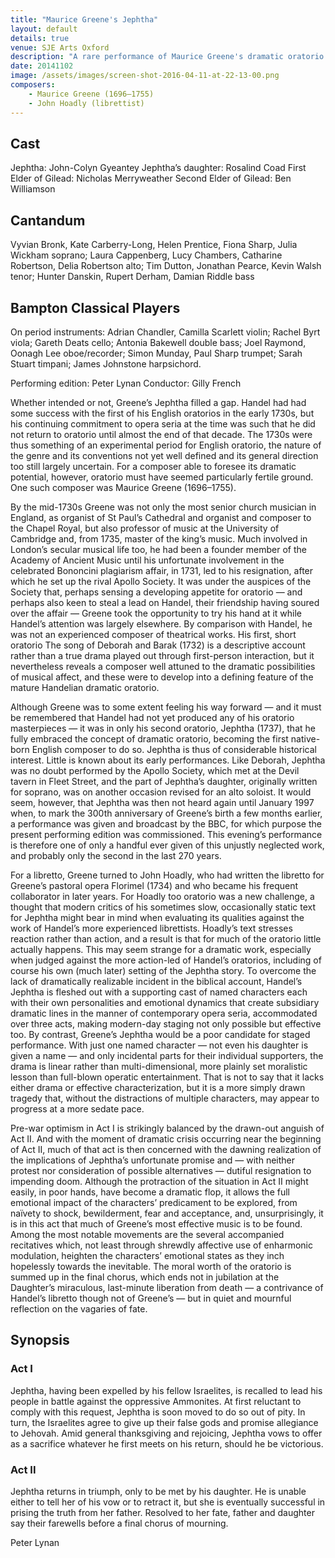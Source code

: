 ```yaml
---
title: "Maurice Greene's Jephtha"
layout: default
details: true
venue: SJE Arts Oxford
description: "A rare performance of Maurice Greene's dramatic oratorio Jephtha, exploring its historical context and emotional depth at SJE Arts Oxford."
date: 20141102
image: /assets/images/screen-shot-2016-04-11-at-22-13-00.png
composers:
    - Maurice Greene (1696–1755)
    - John Hoadly (librettist)
---
```

## Cast 
Jephtha: John-Colyn Gyeantey
Jephtha’s daughter: Rosalind Coad
First Elder of Gilead: Nicholas Merryweather
Second Elder of Gilead: Ben Williamson

## Cantandum
Vyvian Bronk, Kate Carberry-Long, Helen Prentice, Fiona Sharp, Julia Wickham soprano; Laura Cappenberg, Lucy Chambers, Catharine Robertson, Delia Robertson alto; Tim Dutton, Jonathan Pearce, Kevin Walsh tenor; Hunter Danskin, Rupert Derham, Damian Riddle bass

## Bampton Classical Players
On period instruments: Adrian Chandler, Camilla Scarlett violin; Rachel Byrt viola; Gareth Deats cello; Antonia Bakewell double bass; Joel Raymond, Oonagh Lee oboe/recorder; Simon Munday, Paul Sharp trumpet; Sarah Stuart timpani; James Johnstone harpsichord.

Performing edition: Peter Lynan
Conductor: Gilly French

Whether intended or not, Greene’s Jephtha filled a gap. Handel had had some success with the first of his English oratorios in the early 1730s, but his continuing commitment to opera seria at the time was such that he did not return to oratorio until almost the end of that decade. The 1730s were thus something of an experimental period for English oratorio, the nature of the genre and its conventions not yet well defined and its general direction too still largely uncertain. For a composer able to foresee its dramatic potential, however, oratorio must have seemed particularly fertile ground. One such composer was Maurice Greene (1696–1755).

By the mid-1730s Greene was not only the most senior church musician in England, as organist of St Paul’s Cathedral and organist and composer to the Chapel Royal, but also professor of music at the University of Cambridge and, from 1735, master of the king’s music. Much involved in London’s secular musical life too, he had been a founder member of the Academy of Ancient Music until his unfortunate involvement in the celebrated Bononcini plagiarism affair, in 1731, led to his resignation, after which he set up the rival Apollo Society. It was under the auspices of the Society that, perhaps sensing a developing appetite for oratorio — and perhaps also keen to steal a lead on Handel, their friendship having soured over the affair — Greene took the opportunity to try his hand at it while Handel’s attention was largely elsewhere. By comparison with Handel, he was not an experienced composer of theatrical works. His first, short oratorio The song of Deborah and Barak (1732) is a descriptive account rather than a true drama played out through first-person interaction, but it nevertheless reveals a composer well attuned to the dramatic possibilities of musical affect, and these were to develop into a defining feature of the mature Handelian dramatic oratorio.

Although Greene was to some extent feeling his way forward — and it must be remembered that Handel had not yet produced any of his oratorio masterpieces — it was in only his second oratorio, Jephtha (1737), that he fully embraced the concept of dramatic oratorio, becoming the first native-born English composer to do so. Jephtha is thus of considerable historical interest. Little is known about its early performances. Like Deborah, Jephtha was no doubt performed by the Apollo Society, which met at the Devil tavern in Fleet Street, and the part of Jephtha’s daughter, originally written for soprano, was on another occasion revised for an alto soloist. It would seem, however, that Jephtha was then not heard again until January 1997 when, to mark the 300th anniversary of Greene’s birth a few months earlier, a performance was given and broadcast by the BBC, for which purpose the present performing edition was commissioned. This evening’s performance is therefore one of only a handful ever given of this unjustly neglected work, and probably only the second in the last 270 years.

For a libretto, Greene turned to John Hoadly, who had written the libretto for Greene’s pastoral opera Florimel (1734) and who became his frequent collaborator in later years. For Hoadly too oratorio was a new challenge, a thought that modern critics of his sometimes slow, occasionally static text for Jephtha might bear in mind when evaluating its qualities against the work of Handel’s more experienced librettists. Hoadly’s text stresses reaction rather than action, and a result is that for much of the oratorio little actually happens. This may seem strange for a dramatic work, especially when judged against the more action-led of Handel’s oratorios, including of course his own (much later) setting of the Jephtha story. To overcome the lack of dramatically realizable incident in the biblical account, Handel’s Jephtha is fleshed out with a supporting cast of named characters each with their own personalities and emotional dynamics that create subsidiary dramatic lines in the manner of contemporary opera seria, accommodated over three acts, making modern-day staging not only possible but effective too. By contrast, Greene’s Jephtha would be a poor candidate for staged performance. With just one named character — not even his daughter is given a name — and only incidental parts for their individual supporters, the drama is linear rather than multi-dimensional, more plainly set moralistic lesson than full-blown operatic entertainment. That is not to say that it lacks either drama or effective characterization, but it is a more simply drawn tragedy that, without the distractions of multiple characters, may appear to progress at a more sedate pace.

Pre-war optimism in Act I is strikingly balanced by the drawn-out anguish of Act II. And with the moment of dramatic crisis occurring near the beginning of Act II, much of that act is then concerned with the dawning realization of the implications of Jephtha’s unfortunate promise and — with neither protest nor consideration of possible alternatives — dutiful resignation to impending doom. Although the protraction of the situation in Act II might easily, in poor hands, have become a dramatic flop, it allows the full emotional impact of the characters’ predicament to be explored, from naïvety to shock, bewilderment, fear and acceptance, and, unsurprisingly, it is in this act that much of Greene’s most effective music is to be found. Among the most notable movements are the several accompanied recitatives which, not least through shrewdly affective use of enharmonic modulation, heighten the characters’ emotional states as they inch hopelessly towards the inevitable. The moral worth of the oratorio is summed up in the final chorus, which ends not in jubilation at the Daughter’s miraculous, last-minute liberation from death — a contrivance of Handel’s libretto though not of Greene’s — but in quiet and mournful reflection on the vagaries of fate.

## Synopsis

### Act I
Jephtha, having been expelled by his fellow Israelites, is recalled to lead his people in battle against the oppressive Ammonites. At first reluctant to comply with this request, Jephtha is soon moved to do so out of pity. In turn, the Israelites agree to give up their false gods and promise allegiance to Jehovah. Amid general thanksgiving and rejoicing, Jephtha vows to offer as a sacrifice whatever he first meets on his return, should he be victorious.

### Act II
Jephtha returns in triumph, only to be met by his daughter. He is unable either to tell her of his vow or to retract it, but she is eventually successful in prising the truth from her father. Resolved to her fate, father and daughter say their farewells before a final chorus of mourning.

Peter Lynan